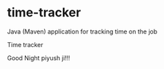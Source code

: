 # time-tracker
Java (Maven) application for tracking time on the job

Time tracker

Good Night piyush ji!!!
